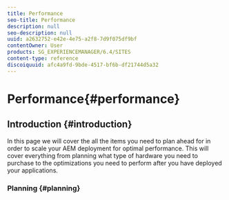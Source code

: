 ```yaml
---
title: Performance
seo-title: Performance
description: null
seo-description: null
uuid: a2632752-e42e-4e75-a2f8-7d9f075df9bf
contentOwner: User
products: SG_EXPERIENCEMANAGER/6.4/SITES
content-type: reference
discoiquuid: afc4a9fd-9bde-4517-bf6b-df21744d5a32
---
```


# Performance{#performance}

## Introduction {#introduction}

In this page we will cover the all the items you need to plan ahead for in order to scale your AEM deployment for optimal performance. This will cover everything from planning what type of hardware you need to purchase to the optimizations you need to perform after you have deployed your applications.

### Planning {#planning}

